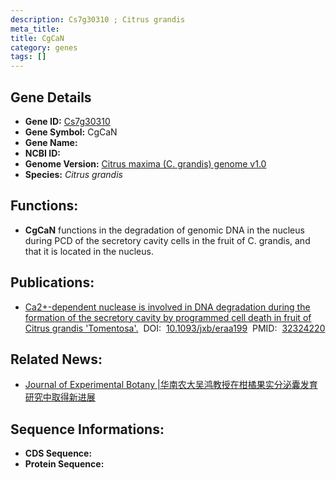 ```yaml
---
description: Cs7g30310 ; Citrus grandis
meta_title:
title: CgCaN
category: genes
tags: []
---
```


## Gene Details
- **Gene ID:**	[Cs7g30310](Cs7g30310)
- **Gene Symbol:** CgCaN
- **Gene Name:** 
- **NCBI ID:** [](https://www.ncbi.nlm.nih.gov/gene/?term=)
- **Genome Version:** [Citrus maxima (C. grandis) genome v1.0]()
- **Species:** *Citrus grandis*

## Functions:
   - **CgCaN** functions in the degradation of genomic DNA in the nucleus during PCD of the secretory cavity cells in the fruit of C. grandis, and that it is located in the nucleus.

## Publications:
   - [Ca2+-dependent nuclease is involved in DNA degradation during the formation of the secretory cavity by programmed cell death in fruit of Citrus grandis &#x27;Tomentosa&#x27;.]( https://academic.oup.com/jxb/article/71/16/4812/5824265?login=true#206197581)&nbsp;&nbsp;DOI:&nbsp;&nbsp;[10.1093/jxb/eraa199](https://academic.oup.com/jxb/article/71/16/4812/5824265?login=true#206197581)&nbsp;&nbsp;PMID:&nbsp;&nbsp;[32324220](https://pubmed.ncbi.nlm.nih.gov/32324220/)

## Related News:
   - [Journal of Experimental Botany |华南农大吴鸿教授在柑橘果实分泌囊发育研究中取得新进展](https://mp.weixin.qq.com/s?__biz=Mzg3MDEwNDEyMg==&mid=2247489462&idx=2&sn=fcfbb40887e23d25fd84ea7f55f94f17&chksm=ce93bae3f9e433f5a728a08261888153625fc4f5f8ec0dae8625ef869d6f5c92d21194745b06&scene=27#wechat_redirect)

## Sequence Informations:
- **CDS Sequence:**
- **Protein Sequence:**
